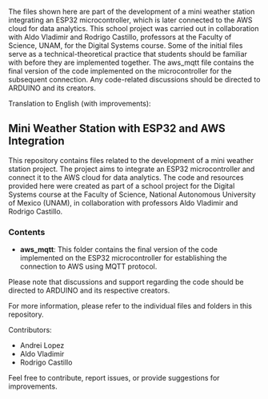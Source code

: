 The files shown here are part of the development of a mini weather station integrating an ESP32 microcontroller, which is later connected to the AWS cloud for data analytics. This school project was carried out in collaboration with Aldo Vladimir and Rodrigo Castillo, professors at the Faculty of Science, UNAM, for the Digital Systems course. Some of the initial files serve as a technical-theoretical practice that students should be familiar with before they are implemented together. The aws_mqtt file contains the final version of the code implemented on the microcontroller for the subsequent connection. Any code-related discussions should be directed to ARDUINO and its creators.

Translation to English (with improvements):

## Mini Weather Station with ESP32 and AWS Integration

This repository contains files related to the development of a mini weather station project. The project aims to integrate an ESP32 microcontroller and connect it to the AWS cloud for data analytics. The code and resources provided here were created as part of a school project for the Digital Systems course at the Faculty of Science, National Autonomous University of Mexico (UNAM), in collaboration with professors Aldo Vladimir and Rodrigo Castillo.

### Contents

- **aws_mqtt**: This folder contains the final version of the code implemented on the ESP32 microcontroller for establishing the connection to AWS using MQTT protocol.

Please note that discussions and support regarding the code should be directed to ARDUINO and its respective creators.

For more information, please refer to the individual files and folders in this repository.

Contributors:
- Andrei Lopez
- Aldo Vladimir
- Rodrigo Castillo

Feel free to contribute, report issues, or provide suggestions for improvements.
